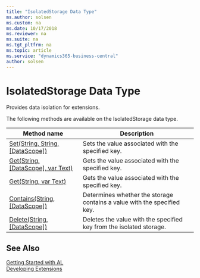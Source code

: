 ```yaml
---
title: "IsolatedStorage Data Type"
ms.author: solsen
ms.custom: na
ms.date: 10/17/2018
ms.reviewer: na
ms.suite: na
ms.tgt_pltfrm: na
ms.topic: article
ms.service: "dynamics365-business-central"
author: solsen
---
```

[//]: # (START>DO_NOT_EDIT)
[//]: # (IMPORTANT:Do not edit any of the content between here and the END>DO_NOT_EDIT.)
[//]: # (Any modifications should be made in the .xml files in the ModernDev repo.)
# IsolatedStorage Data Type
Provides data isolation for extensions.

The following methods are available on the IsolatedStorage data type.


|Method name|Description|
|-----------|-----------|
|[Set(String, String, [DataScope])](isolatedstorage-set-method.md)|Sets the value associated with the specified key.|
|[Get(String, [DataScope], var Text)](isolatedstorage-get-string-datascope-text-method.md)|Gets the value associated with the specified key.|
|[Get(String, var Text)](isolatedstorage-get-string-text-method.md)|Gets the value associated with the specified key.|
|[Contains(String, [DataScope])](isolatedstorage-contains-method.md)|Determines whether the storage contains a value with the specified key.|
|[Delete(String, [DataScope])](isolatedstorage-delete-method.md)|Deletes the value with the specified key from the isolated storage.|


[//]: # (IMPORTANT: END>DO_NOT_EDIT)
## See Also  
[Getting Started with AL](../../devenv-get-started.md)  
[Developing Extensions](../../devenv-dev-overview.md)  